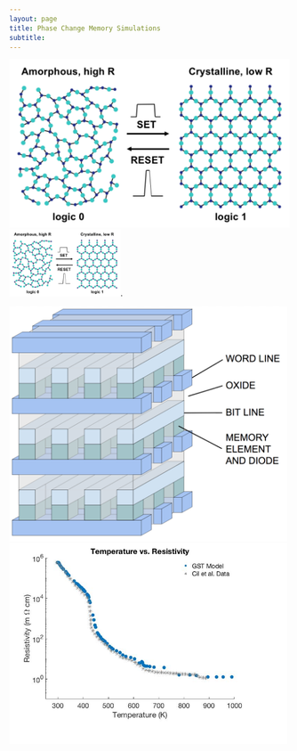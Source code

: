 ```yaml
---
layout: page
title: Phase Change Memory Simulations
subtitle: 
---
```


![phases](/img/PCM1.png "GST Phases")
<img src="/img/PCM1.png" alt="GST Phases" width="200">.

<img src="/img/PCM2.png" alt="Cross Point Architecture" width="500">

<img src="/img/PCM3.jpg" alt="Temp v. Resistivity" width="500">
